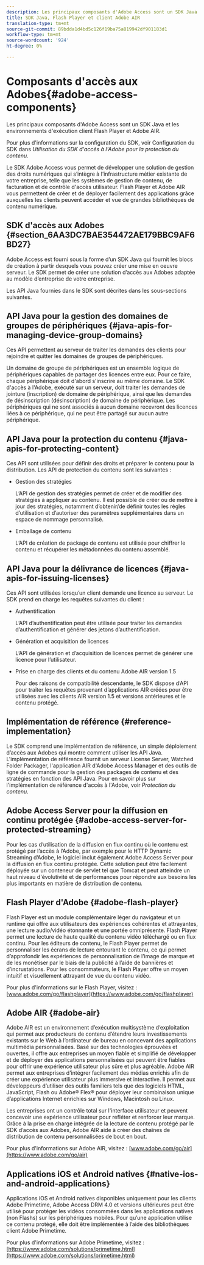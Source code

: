 ```yaml
---
description: Les principaux composants d'Adobe Access sont un SDK Java et les environnements d'exécution client Flash Player et Adobe AIR.
title: SDK Java, Flash Player et client Adobe AIR
translation-type: tm+mt
source-git-commit: 89bdda1d4bd5c126f19ba75a819942df901183d1
workflow-type: tm+mt
source-wordcount: '924'
ht-degree: 0%

---
```



# Composants d&#39;accès aux Adobes{#adobe-access-components}

Les principaux composants d&#39;Adobe Access sont un SDK Java et les environnements d&#39;exécution client Flash Player et Adobe AIR.

Pour plus d&#39;informations sur la configuration du SDK, voir Configuration du SDK dans *Utilisation du SDK d&#39;accès à l&#39;Adobe pour la protection du contenu.*

Le SDK Adobe Access vous permet de développer une solution de gestion des droits numériques qui s’intègre à l’infrastructure métier existante de votre entreprise, telle que les systèmes de gestion de contenu, de facturation et de contrôle d&#39;accès utilisateur. Flash Player et Adobe AIR vous permettent de créer et de déployer facilement des applications grâce auxquelles les clients peuvent accéder et vue de grandes bibliothèques de contenu numérique.

## SDK d&#39;accès aux Adobes {#section_6AA3DC7BAE354472AE179BBC9AF6BD27}

Adobe Access est fourni sous la forme d’un SDK Java qui fournit les blocs de création à partir desquels vous pouvez créer une mise en oeuvre serveur. Le SDK permet de créer une solution d’accès aux Adobes adaptée au modèle d’entreprise de votre entreprise.

Les API Java fournies dans le SDK sont décrites dans les sous-sections suivantes.

## API Java pour la gestion des domaines de groupes de périphériques {#java-apis-for-managing-device-group-domains}

Ces API permettent au serveur de traiter les demandes des clients pour rejoindre et quitter les domaines de groupes de périphériques.

Un domaine de groupe de périphériques est un ensemble logique de périphériques capables de partager des licences entre eux. Pour ce faire, chaque périphérique doit d&#39;abord s&#39;inscrire au même domaine. Le SDK d&#39;accès à l&#39;Adobe, exécuté sur un serveur, doit traiter les demandes de jointure (inscription) de domaine de périphérique, ainsi que les demandes de désinscription (désinscription) de domaine de périphérique. Les périphériques qui ne sont associés à aucun domaine recevront des licences liées à ce périphérique, qui ne peut être partagé sur aucun autre périphérique.

## API Java pour la protection du contenu {#java-apis-for-protecting-content}

Ces API sont utilisées pour définir des droits et préparer le contenu pour la distribution. Les API de protection du contenu sont les suivantes :

* Gestion des stratégies

   L’API de gestion des stratégies permet de créer et de modifier des stratégies à appliquer au contenu. Il est possible de créer ou de mettre à jour des stratégies, notamment d’obtenir/de définir toutes les règles d’utilisation et d’autoriser des paramètres supplémentaires dans un espace de nommage personnalisé.

* Emballage de contenu

   L’API de création de package de contenu est utilisée pour chiffrer le contenu et récupérer les métadonnées du contenu assemblé.

## API Java pour la délivrance de licences {#java-apis-for-issuing-licenses}

Ces API sont utilisées lorsqu’un client demande une licence au serveur. Le SDK prend en charge les requêtes suivantes du client :

* Authentification

   L’API d’authentification peut être utilisée pour traiter les demandes d’authentification et générer des jetons d’authentification.

* Génération et acquisition de licences

   L’API de génération et d’acquisition de licences permet de générer une licence pour l’utilisateur.

* Prise en charge des clients et du contenu Adobe AIR version 1.5

   Pour des raisons de compatibilité descendante, le SDK dispose d’API pour traiter les requêtes provenant d’applications AIR créées pour être utilisées avec les clients AIR version 1.5 et versions antérieures et le contenu protégé.

## Implémentation de référence {#reference-implementation}

Le SDK comprend une implémentation de référence, un simple déploiement d’accès aux Adobes qui montre comment utiliser les API Java. L&#39;implémentation de référence fournit un serveur License Server, Watched Folder Packager, l&#39;application AIR d&#39;Adobe Access Manager et des outils de ligne de commande pour la gestion des packages de contenu et des stratégies en fonction des API Java. Pour en savoir plus sur l&#39;implémentation de référence d&#39;accès à l&#39;Adobe, voir *Protection du contenu*.

## Adobe Access Server pour la diffusion en continu protégée {#adobe-access-server-for-protected-streaming}

Pour les cas d’utilisation de la diffusion en flux continu où le contenu est protégé par l’accès à l’Adobe, par exemple pour le HTTP Dynamic Streaming d’Adobe, le logiciel inclut également Adobe Access Server pour la diffusion en flux continu protégée. Cette solution peut être facilement déployée sur un conteneur de servlet tel que Tomcat et peut atteindre un haut niveau d&#39;évolutivité et de performances pour répondre aux besoins les plus importants en matière de distribution de contenu.

## Flash Player d&#39;Adobe {#adobe-flash-player}

Flash Player est un module complémentaire léger du navigateur et un runtime qui offre aux utilisateurs des expériences cohérentes et attrayantes, une lecture audio/vidéo étonnante et une portée omniprésente. Flash Player permet une lecture de haute qualité du contenu vidéo téléchargé ou en flux continu. Pour les éditeurs de contenu, le Flash Player permet de personnaliser les écrans de lecture entourant le contenu, ce qui permet d’approfondir les expériences de personnalisation de l’image de marque et de les monétiser par le biais de la publicité à l’aide de bannières et d’incrustations. Pour les consommateurs, le Flash Player offre un moyen intuitif et visuellement attrayant de vue du contenu vidéo.

Pour plus d&#39;informations sur le Flash Player, visitez : [www.adobe.com/go/flashplayer](https://www.adobe.com/go/flashplayer)

## Adobe AIR {#adobe-air}

Adobe AIR est un environnement d’exécution multisystème d’exploitation qui permet aux producteurs de contenu d’étendre leurs investissements existants sur le Web à l’ordinateur de bureau en concevant des applications multimédia personnalisées. Basé sur des technologies éprouvées et ouvertes, il offre aux entreprises un moyen fiable et simplifié de développer et de déployer des applications personnalisées qui peuvent être fiables pour offrir une expérience utilisateur plus sûre et plus agréable. Adobe AIR permet aux entreprises d’intégrer facilement des médias enrichis afin de créer une expérience utilisateur plus immersive et interactive. Il permet aux développeurs d’utiliser des outils familiers tels que des logiciels HTML, JavaScript, Flash ou Adobe® Flex® pour déployer leur combinaison unique d’applications Internet enrichies sur Windows, Macintosh ou Linux.

Les entreprises ont un contrôle total sur l&#39;interface utilisateur et peuvent concevoir une expérience utilisateur pour refléter et renforcer leur marque. Grâce à la prise en charge intégrée de la lecture de contenu protégé par le SDK d’accès aux Adobes, Adobe AIR aide à créer des chaînes de distribution de contenu personnalisées de bout en bout.

Pour plus d&#39;informations sur Adobe AIR, visitez : [www.adobe.com/go/air](https://www.adobe.com/go/air)

## Applications iOS et Android natives {#native-ios-and-android-applications}

Applications iOS et Android natives disponibles uniquement pour les clients Adobe Primetime, Adobe Access DRM 4.0 et versions ultérieures peut être utilisé pour protéger les vidéos consommées dans les applications natives (non Flashs) sur les périphériques mobiles. Pour qu’une application utilise ce contenu protégé, elle doit être implémentée à l’aide des bibliothèques client Adobe Primetime.

Pour plus d&#39;informations sur Adobe Primetime, visitez : [https://www.adobe.com/solutions/primetime.html](https://www.adobe.com/solutions/primetime.html)